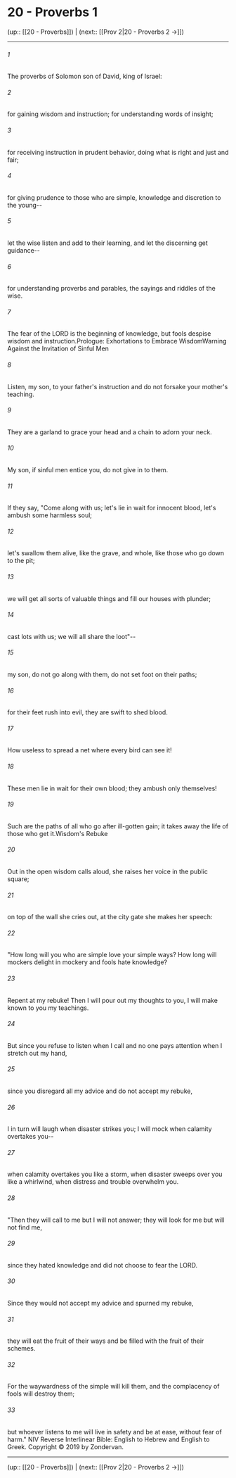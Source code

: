 # 20 - Proverbs 1

(up:: [[20 - Proverbs]]) | (next:: [[Prov 2|20 - Proverbs 2 →]])

***


###### 1 
The proverbs of Solomon son of David, king of Israel: 

###### 2 
for gaining wisdom and instruction; for understanding words of insight; 

###### 3 
for receiving instruction in prudent behavior, doing what is right and just and fair; 

###### 4 
for giving prudence to those who are simple, knowledge and discretion to the young-- 

###### 5 
let the wise listen and add to their learning, and let the discerning get guidance-- 

###### 6 
for understanding proverbs and parables, the sayings and riddles of the wise. 

###### 7 
The fear of the LORD is the beginning of knowledge, but fools despise wisdom and instruction.Prologue: Exhortations to Embrace WisdomWarning Against the Invitation of Sinful Men 

###### 8 
Listen, my son, to your father's instruction and do not forsake your mother's teaching. 

###### 9 
They are a garland to grace your head and a chain to adorn your neck. 

###### 10 
My son, if sinful men entice you, do not give in to them. 

###### 11 
If they say, "Come along with us; let's lie in wait for innocent blood, let's ambush some harmless soul; 

###### 12 
let's swallow them alive, like the grave, and whole, like those who go down to the pit; 

###### 13 
we will get all sorts of valuable things and fill our houses with plunder; 

###### 14 
cast lots with us; we will all share the loot"-- 

###### 15 
my son, do not go along with them, do not set foot on their paths; 

###### 16 
for their feet rush into evil, they are swift to shed blood. 

###### 17 
How useless to spread a net where every bird can see it! 

###### 18 
These men lie in wait for their own blood; they ambush only themselves! 

###### 19 
Such are the paths of all who go after ill-gotten gain; it takes away the life of those who get it.Wisdom's Rebuke 

###### 20 
Out in the open wisdom calls aloud, she raises her voice in the public square; 

###### 21 
on top of the wall she cries out, at the city gate she makes her speech: 

###### 22 
"How long will you who are simple love your simple ways? How long will mockers delight in mockery and fools hate knowledge? 

###### 23 
Repent at my rebuke! Then I will pour out my thoughts to you, I will make known to you my teachings. 

###### 24 
But since you refuse to listen when I call and no one pays attention when I stretch out my hand, 

###### 25 
since you disregard all my advice and do not accept my rebuke, 

###### 26 
I in turn will laugh when disaster strikes you; I will mock when calamity overtakes you-- 

###### 27 
when calamity overtakes you like a storm, when disaster sweeps over you like a whirlwind, when distress and trouble overwhelm you. 

###### 28 
"Then they will call to me but I will not answer; they will look for me but will not find me, 

###### 29 
since they hated knowledge and did not choose to fear the LORD. 

###### 30 
Since they would not accept my advice and spurned my rebuke, 

###### 31 
they will eat the fruit of their ways and be filled with the fruit of their schemes. 

###### 32 
For the waywardness of the simple will kill them, and the complacency of fools will destroy them; 

###### 33 
but whoever listens to me will live in safety and be at ease, without fear of harm." NIV Reverse Interlinear Bible: English to Hebrew and English to Greek. Copyright © 2019 by Zondervan.

***

(up:: [[20 - Proverbs]]) | (next:: [[Prov 2|20 - Proverbs 2 →]])
